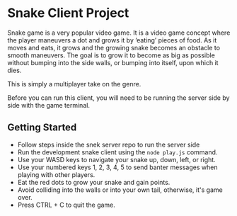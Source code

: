 # Snake Client Project

Snake game is a very popular video game. It is a video game concept where the player maneuvers a dot and grows it by ‘eating’ pieces of food. As it moves and eats, it grows and the growing snake becomes an obstacle to smooth maneuvers. The goal is to grow it to become as big as possible without bumping into the side walls, or bumping into itself, upon which it dies.

This is simply a multiplayer take on the genre.

Before you can run this client, you will need to be running the server side by side with the game terminal.

## Getting Started

- Follow steps inside the snek server repo to run the server side
- Run the development snake client using the `node play.js` command.
- Use your WASD keys to navigate your snake up, down, left, or right.
- Use your numbered keys 1, 2, 3, 4, 5 to send banter messages when playing with other players.
- Eat the red dots to grow your snake and gain points.
- Avoid colliding into the walls or into your own tail, otherwise, it's game over.
- Press CTRL + C to quit the game.
